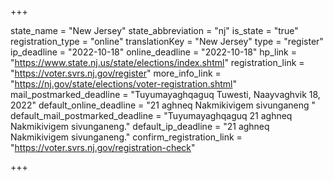 +++

state_name = "New Jersey"
state_abbreviation = "nj"
is_state = "true"
registration_type = "online"
translationKey = "New Jersey"
type = "register"
ip_deadline = "2022-10-18"
online_deadline = "2022-10-18"
hp_link = "https://www.state.nj.us/state/elections/index.shtml"
registration_link = "https://voter.svrs.nj.gov/register"
more_info_link = "https://nj.gov/state/elections/voter-registration.shtml"
mail_postmarked_deadline = "Tuyumayaghqaguq Tuwesti, Naayvaghvik 18, 2022"
default_online_deadline = "21 aghneq Nakmikivigem sivunganeng "
default_mail_postmarked_deadline = "Tuyumayaghqaguq 21 aghneq Nakmikivigem sivunganeng."
default_ip_deadline = "21 aghneq Nakmikivigem sivunganeng."
confirm_registration_link = "https://voter.svrs.nj.gov/registration-check"

+++